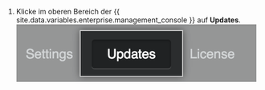 1. Klicke im oberen Bereich der {{ site.data.variables.enterprise.management_console }} auf **Updates**. ![Menüpunkt „Updates“](/assets/images/enterprise/management-console/updates_tab.png)
